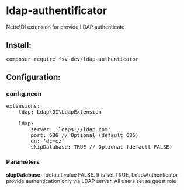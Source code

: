# ldap-authentificator
Nette\DI extension for provide LDAP authenticate

## Install:
<pre>
composer require fsv-dev/ldap-authenticator
</pre>

## Configuration:

### config.neon
<pre>
extensions:
	ldap: Ldap\DI\LdapExtension
	
	ldap:
    	server: 'ldaps://ldap.com'
    	port: 636 // Optional (default 636)
    	dn: 'dc=cz'
    	skipDatabase: TRUE // Optional (default FALSE)
</pre>

### Parameters
**skipDatabase** - default value FALSE. If is set TRUE, Ldap\Authenticator provide authentication only via LDAP server. All
users set as guest role